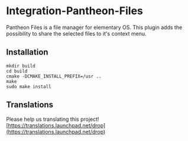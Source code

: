 # Integration-Pantheon-Files
Pantheon Files is a file manager for elementary OS. This plugin adds the possibility to share the selected files to it's context menu.

## Installation
```
mkdir build
cd build
cmake -DCMAKE_INSTALL_PREFIX=/usr ..
make
sudo make install
```

## Translations
Please help us translating this project! [https://translations.launchpad.net/drop](https://translations.launchpad.net/drop)
